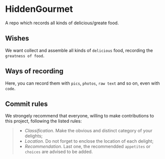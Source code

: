 # HiddenGourmet
A repo which records all kinds of delicious/greate food.

## Wishes
We want collect and assemble all kinds of `delicious` food, recording the `greatness of food`. 

## Ways of recording
Here, you can record them with `pics`, `photos`, `raw text` and so on, even with `code`.

## Commit rules
We strongely recommend that everyone, willing to make contributions to this project, following the listed rules:
>* *Classification*. Make the obvious and distinct category of your delights;
>* *Location*. Do not forget to enclose the location of each delight;
>* *Recommendation*. Last one, the recommendded `appetites` or `choices` are advised to be added.
